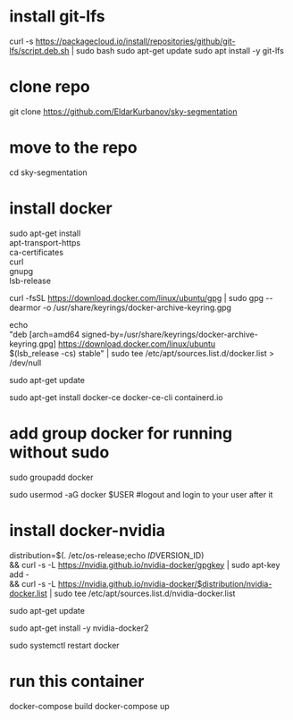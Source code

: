 # install git-lfs
curl -s https://packagecloud.io/install/repositories/github/git-lfs/script.deb.sh | sudo bash
sudo apt-get update
sudo apt install -y git-lfs

# clone repo
git clone https://github.com/EldarKurbanov/sky-segmentation

# move to the repo
cd sky-segmentation

# install docker
sudo apt-get install \
    apt-transport-https \
    ca-certificates \
    curl \
    gnupg \
    lsb-release

curl -fsSL https://download.docker.com/linux/ubuntu/gpg | sudo gpg --dearmor -o /usr/share/keyrings/docker-archive-keyring.gpg

echo \
  "deb [arch=amd64 signed-by=/usr/share/keyrings/docker-archive-keyring.gpg] https://download.docker.com/linux/ubuntu \
  $(lsb_release -cs) stable" | sudo tee /etc/apt/sources.list.d/docker.list > /dev/null

sudo apt-get update

sudo apt-get install docker-ce docker-ce-cli containerd.io

# add group docker for running without sudo
sudo groupadd docker

sudo usermod -aG docker $USER #logout and login to your user after it

# install docker-nvidia
distribution=$(. /etc/os-release;echo $ID$VERSION_ID) \
   && curl -s -L https://nvidia.github.io/nvidia-docker/gpgkey | sudo apt-key add - \
   && curl -s -L https://nvidia.github.io/nvidia-docker/$distribution/nvidia-docker.list | sudo tee /etc/apt/sources.list.d/nvidia-docker.list

sudo apt-get update

sudo apt-get install -y nvidia-docker2

sudo systemctl restart docker

# run this container
docker-compose build
docker-compose up
